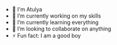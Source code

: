 - 🕺  I'm Atulya
- 🔭 I’m currently working on my skills
- 🌱 I’m currently learning everything
- 👯 I’m looking to collaborate on anything
- ⚡ Fun fact: I am a good boy
